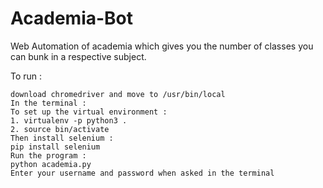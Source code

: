 # Academia-Bot
Web Automation of academia which gives you the number of classes you can bunk in a respective subject.

To run : 

    download chromedriver and move to /usr/bin/local
    In the terminal : 
    To set up the virtual environment : 
    1. virtualenv -p python3 .
    2. source bin/activate
    Then install selenium : 
    pip install selenium
    Run the program : 
    python academia.py
    Enter your username and password when asked in the terminal
